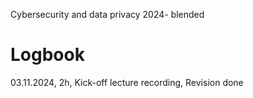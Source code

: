 Cybersecurity and data privacy 2024- blended

# Logbook

03.11.2024, 2h, Kick-off lecture recording, Revision done
